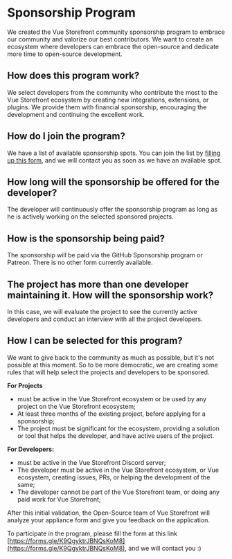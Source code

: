 # Sponsorship Program

We created the Vue Storefront community sponsorship program to embrace our community and valorize our best contributors. We want to create an ecosystem where developers can embrace the open-source and dedicate more time to open-source development.

## How does this program work?

We select developers from the community who contribute the most to the Vue Storefront ecosystem by creating new integrations, extensions, or plugins. We provide them with financial sponsorship, encouraging the development and continuing the excellent work.

## How do I join the program?

We have a list of available sponsorship spots. You can join the list by [filling up this form](https://forms.gle/K9QgyktrJBNQsKoM8), and we will contact you as soon as we have an available spot.

## How long will the sponsorship be offered for the developer?

The developer will continuously offer the sponsorship program as long as he is actively working on the selected sponsored projects.

## How is the sponsorship being paid?

The sponsorship will be paid via the GitHub Sponsorship program or Patreon. There is no other form currently available.

## The project has more than one developer maintaining it. How will the sponsorship work?

In this case, we will evaluate the project to see the currently active developers and conduct an interview with all the project developers.

## How I can be selected for this program?

We want to give back to the community as much as possible, but it's not possible at this moment. So to be more democratic, we are creating some rules that will help select the projects and developers to be sponsored.

**For Projects**

- must be active in the Vue Storefront ecosystem or be used by any project on the Vue Storefront ecosystem;
- At least three months of the existing project, before applying for a sponsorship;
- The project must be significant for the ecosystem, providing a solution or tool that helps the developer, and have active users of the project.

**For Developers:**

-  must be active in the Vue Storefront Discord server;
- The developer must be active in the Vue Storefront ecosystem, or Vue ecosystem, creating issues, PRs, or helping the development of the same;
- The developer cannot be part of the Vue Storefront team, or doing any paid work for Vue Storefront;

After this initial validation, the Open-Source team of Vue Storefront will analyze your appliance form and give you feedback on the application.

To participate in the program, please fill the form at this link [https://forms.gle/K9QgyktrJBNQsKoM8](https://forms.gle/K9QgyktrJBNQsKoM8), and we will contact you :)
